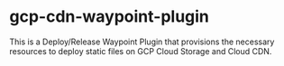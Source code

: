 # gcp-cdn-waypoint-plugin
This is a Deploy/Release Waypoint Plugin that provisions the necessary resources to deploy static files on GCP Cloud Storage and Cloud CDN.
